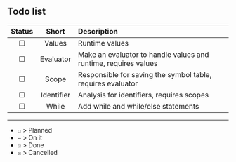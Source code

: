 ## Todo list

| Status | Short | Description |
| :----: | :---: | :---------- |
| ☐ | Values | Runtime values |
| ☐ | Evaluator | Make an evaluator to handle values and runtime, requires values |
| ☐ | Scope | Responsible for saving the symbol table, requires evaluator |
| ☐ | Identifier | Analysis for identifiers, requires scopes |
| ☐ | While | Add while and while/else statements |

---

- `☐` > Planned
- `—` > On it
- `☑` > Done
- `☒` > Cancelled

